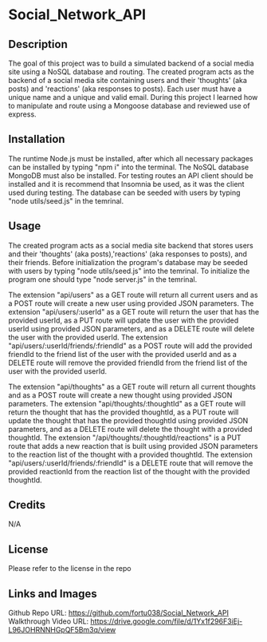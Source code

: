 # Social_Network_API

## Description

The goal of this project was to build a simulated backend of a social media site using a NoSQL database and routing. The created program acts as the backend of a social media site containing users and their 'thoughts' (aka posts) and 'reactions' (aka responses to posts). Each user must have a unique name and a unique and valid email. During this project I learned how to manipulate and route using a Mongoose database and reviewed use of express.

## Installation

The runtime Node.js must be installed, after which all necessary packages can be installed by typing "npm i" into the terminal. The NoSQL database MongoDB must also be installed. For testing routes an API client should be installed and it is recommend that Insomnia be used, as it was the client used during testing. The database can be seeded with users by typing "node utils/seed.js" in the temrinal.

## Usage

The created program acts as a social media site backend that stores users and their 'thoughts' (aka posts),'reactions' (aka responses to posts), and their friends. Before initialization the program's database may be seeded with users by typing "node utils/seed.js" into the temrinal. To initialize the program one should type "node server.js" in the temrinal. 

The extension "api/users" as a GET route will return all current users and as a POST route will create a new user using provided JSON parameters. The extension "api/users/:userId" as a GET route will return the user that has the provided userId, as a PUT route will update the user with the provided userId using provided JSON parameters, and as a DELETE route will delete the user with the provided userId. The extension "api/users/:userId/friends/:friendId" as a POST route will add the provided friendId to the friend list of the user with the provided userId and as a DELETE route will remove the provided friendId from the friend list of the user with the provided userId. 

The extension "api/thoughts" as a GET route will return all current thoughts and as a POST route will create a new thought using provided JSON parameters. The extension "api/thoughts/:thoughtId" as a GET route will return the thought that has the provided thoughtId, as a PUT route will update the thought that has the provided thoughtId using provided JSON parameters, and as a DELETE route will delete the thought with a provided thoughtId. The extension "/api/thoughts/:thoughtId/reactions" is a PUT route that adds a new reaction that is built using provided JSON parameters to the reaction list of the thought with a provided thoughtId. The extension "api/users/:userId/friends/:friendId" is a DELETE route that will remove the provided reactionId from the reaction list of the thought with the provided thoughtId. 

## Credits

N/A

## License

Please refer to the license in the repo

## Links and Images
Github Repo URL: https://github.com/fortu038/Social_Network_API
Walkthrough Video URL: https://drive.google.com/file/d/1Yx1f296F3iEj-L96JOHRNNHGpQF5Bm3q/view
